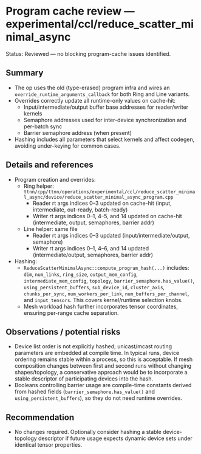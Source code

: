 # Program cache review — experimental/ccl/reduce_scatter_minimal_async

Status: Reviewed — no blocking program-cache issues identified.

## Summary
- The op uses the old (type-erased) program infra and wires an `override_runtime_arguments_callback` for both Ring and Line variants.
- Overrides correctly update all runtime-only values on cache-hit:
  - Input/intermediate/output buffer base addresses for reader/writer kernels
  - Semaphore addresses used for inter-device synchronization and per-batch sync
  - Barrier semaphore address (when present)
- Hashing includes all parameters that select kernels and affect codegen, avoiding under-keying for common cases.

## Details and references
- Program creation and overrides:
  - Ring helper: `ttnn/cpp/ttnn/operations/experimental/ccl/reduce_scatter_minimal_async/device/reduce_scatter_minimal_async_program.cpp`
    - Reader rt args indices 0–3 updated on cache-hit (input, intermediate, out-ready, batch-ready)
    - Writer rt args indices 0–1, 4–5, and 14 updated on cache-hit (intermediate, output, semaphores, barrier addr)
  - Line helper: same file
    - Reader rt args indices 0–3 updated (input/intermediate/output, semaphore)
    - Writer rt args indices 0–1, 4–6, and 14 updated (intermediate/output, semaphores, barrier addr)
- Hashing:
  - `ReduceScatterMinimalAsync::compute_program_hash(...)` includes: `dim`, `num_links`, `ring_size`, `output_mem_config`, `intermediate_mem_config`, `topology`, `barrier_semaphore.has_value()`, `using_persistent_buffers`, `sub_device_id`, `cluster_axis`, `chunks_per_sync`, `num_workers_per_link`, `num_buffers_per_channel`, and `input_tensors`. This covers kernel/runtime selection knobs.
  - Mesh workload hash further incorporates tensor coordinates, ensuring per-range cache separation.

## Observations / potential risks
- Device list order is not explicitly hashed; unicast/mcast routing parameters are embedded at compile time. In typical runs, device ordering remains stable within a process, so this is acceptable. If mesh composition changes between first and second runs without changing shapes/topology, a conservative approach would be to incorporate a stable descriptor of participating devices into the hash.
- Booleans controlling barrier usage are compile-time constants derived from hashed fields (`barrier_semaphore.has_value()` and `using_persistent_buffers`), so they do not need runtime overrides.

## Recommendation
- No changes required. Optionally consider hashing a stable device-topology descriptor if future usage expects dynamic device sets under identical tensor properties.

